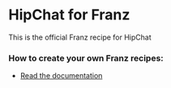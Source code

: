 # HipChat for Franz
This is the official Franz recipe for HipChat

### How to create your own Franz recipes:
* [Read the documentation](https://github.com/meetfranz/plugins)
